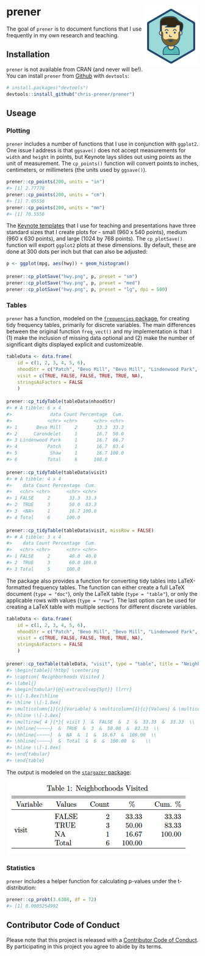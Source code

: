 <!-- README.md is generated from README.Rmd. Please edit that file -->
prener <img src="man/figures/logo.png" align="right" />
=======================================================

The goal of `prener` is to document functions that I use frequently in my own research and teaching.

Installation
------------

`prener` is not available from CRAN (and never will be!). You can install `prener` from [Github](https://github.com/chris-prener/prener) with `devtools`:

``` r
# install.packages("devtools")
devtools::install_github("chris-prener/prener")
```

Useage
------

### Plotting

`prener` includes a number of functions that I use in conjunction with `ggplot2`. One issue I address is that `ggsave()` does not accept measurements for `width` and `height` in points, but Keynote lays slides out using points as the unit of measurement. The `cp_points()` function will convert points to inches, centimeters, or millimeters (the units used by `ggsave()`).

``` r
prener::cp_points(200, units = "in")
#> [1] 2.77778
prener::cp_points(200, units = "cm")
#> [1] 7.05556
prener::cp_points(200, units = "mm")
#> [1] 70.5556
```

The [Keynote templates](https://github.com/chris-prener/sequoia_templates) that I use for teaching and presentations have three standard sizes that I create plots for - small (960 x 540 points), medium (960 x 630 points), and large (1024 by 768 points). The `cp_plotSave()` function will export `ggplot2` plots at these dimensions. By default, these are done at 300 dots per inch but that can also be adjusted:

``` r
p <- ggplot(mpg, aes(hwy)) + geom_histogram()

prener::cp_plotSave("hwy.png", p, preset = "sm")
prener::cp_plotSave("hwy.png", p, preset = "med")
prener::cp_plotSave("hwy.png", p, preset = "lg", dpi = 500)
```

### Tables

`prener` has a function, modeled on the [`frequencies` package](https://github.com/DataInsightPartners/frequencies), for creating tidy frequency tables, primarily for discrete variables. The main differences between the original function `freq_vect()` and my implementation is that I (1) make the inclusion of missing data optional and (2) make the number of significant digits displayed explicit and customizeable.

``` r
tableData <- data.frame(
    id = c(1, 2, 3, 4, 5, 6),
    nhoodStr = c("Patch", "Bevo Mill", "Bevo Mill", "Lindenwood Park", "Carondelet" , "Shaw"),
    visit = c(TRUE, FALSE, FALSE, TRUE, TRUE, NA),
    stringsAsFactors = FALSE
    )

prener::cp_tidyTable(tableData$nhoodStr)
#> # A tibble: 6 x 4
#>              data Count Percentage  Cum.
#>             <chr> <chr>      <chr> <chr>
#> 1       Bevo Mill     2       33.3  33.3
#> 2      Carondelet     1       16.7  50.0
#> 3 Lindenwood Park     1       16.7  66.7
#> 4           Patch     1       16.7  83.4
#> 5            Shaw     1       16.7 100.0
#> 6           Total     6      100.0

prener::cp_tidyTable(tableData$visit)
#> # A tibble: 4 x 4
#>    data Count Percentage  Cum.
#>   <chr> <chr>      <chr> <chr>
#> 1 FALSE     2       33.3  33.3
#> 2  TRUE     3       50.0  83.3
#> 3  <NA>     1       16.7 100.0
#> 4 Total     6      100.0

prener::cp_tidyTable(tableData$visit, missRow = FALSE)
#> # A tibble: 3 x 4
#>    data Count Percentage  Cum.
#>   <chr> <chr>      <chr> <chr>
#> 1 FALSE     2       40.0  40.0
#> 2  TRUE     3       60.0 100.0
#> 3 Total     5      100.0
```

The package also provides a function for converting tidy tables into LaTeX-formatted frequency tables. The function can either create a full LaTeX document (`type = "doc"`), only the LaTeX table (`type = "table"`), or only the applicable rows with values (`type = "row"`). The last option can be used for creating a LaTeX table with multiple sections for different discrete variables.

``` r
tableData <- data.frame(
    id = c(1, 2, 3, 4, 5, 6),
    nhoodStr = c("Patch", "Bevo Mill", "Bevo Mill", "Lindenwood Park", "Carondelet" , "Shaw"),
    visit = c(TRUE, FALSE, FALSE, TRUE, TRUE, NA),
    stringsAsFactors = FALSE
    )

prener::cp_texTable(tableData, "visit", type = "table", title = "Neighborhoods Visited")
#> \begin{table}[!htbp] \centering
#> \caption{ Neighborhoods Visited }
#> \label{}
#> \begin{tabular}{@{\extracolsep{5pt}} llrrr} 
#> \\[-1.8ex]\hline 
#> \hline \\[-1.8ex] 
#> \multicolumn{1}{c}{Variable} & \multicolumn{1}{c}{Values} & \multicolumn{1}{c}{Count} & \multicolumn{1}{c}{\%} & \multicolumn{1}{c}{Cum. \%} \\
#> \hline \\[-1.8ex] 
#> \multirow{ 4 }{*}{ visit }  &  FALSE  &  2  &  33.33  &  33.33  \\
#> \hhline{~~~~~}  &  TRUE  &  3  &  50.00  &  83.33  \\
#> \hhline{~~~~~}  &  NA  &  1  &  16.67  &  100.00  \\
#> \hhline{~~~~~}  &  Total  &  6  &  100.00  &    \\
#> \hline \\[-1.8ex] 
#> \end{tabular}
#> \end{table}
```

The output is modeled on the [`stargazer` package](https://cran.r-project.org/web/packages/stargazer/):

![texTableExample](man/figures/texTableExample.png)

### Statistics

`prener` includes a helper function for calculating p-values under the t-distribution:

``` r
prener::cp_probt(3.6308, df = 72)
#> [1] 0.0005254992
```

Contributor Code of Conduct
---------------------------

Please note that this project is released with a [Contributor Code of Conduct](CONDUCT.md). By participating in this project you agree to abide by its terms.
